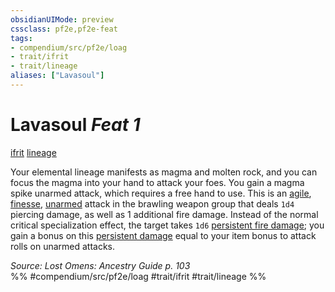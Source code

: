 ```yaml
---
obsidianUIMode: preview
cssclass: pf2e,pf2e-feat
tags:
- compendium/src/pf2e/loag
- trait/ifrit
- trait/lineage
aliases: ["Lavasoul"]
---
```

# Lavasoul  *Feat 1*  
[ifrit](/rules/traits/ifrit-b2.md)  [lineage](/rules/traits/lineage-apg.md)  


Your elemental lineage manifests as magma and molten rock, and you can focus the magma into your hand to attack your foes. You gain a magma spike unarmed attack, which requires a free hand to use. This is an [agile](/rules/traits/agile.md), [finesse](/rules/traits/finesse.md), [unarmed](/rules/traits/unarmed.md) attack in the brawling weapon group that deals `1d4` piercing damage, as well as 1 additional fire damage. Instead of the normal critical specialization effect, the target takes `1d6` [persistent fire damage](/rules/conditions.md#Persistent%20Damage); you gain a bonus on this [persistent damage](/rules/conditions.md#Persistent%20Damage) equal to your item bonus to attack rolls on unarmed attacks.

*Source: Lost Omens: Ancestry Guide p. 103*  
%% #compendium/src/pf2e/loag #trait/ifrit #trait/lineage %%